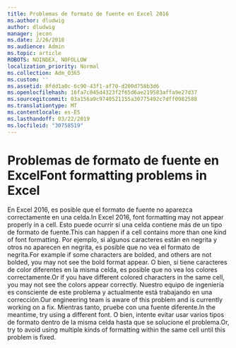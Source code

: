 ```yaml
---
title: Problemas de formato de fuente en Excel 2016
ms.author: dludwig
author: dludwig
manager: jecon
ms.date: 2/26/2018
ms.audience: Admin
ms.topic: article
ROBOTS: NOINDEX, NOFOLLOW
localization_priority: Normal
ms.collection: Adm_O365
ms.custom: ''
ms.assetid: 8fdd1a0c-6c90-43f1-af70-d200d758b3d6
ms.openlocfilehash: 16fa7c045d4323f2f65d6ae219583affa9e27d37
ms.sourcegitcommit: 03a156a9c9740521155a30775492c7dff0982588
ms.translationtype: MT
ms.contentlocale: es-ES
ms.lasthandoff: 03/22/2019
ms.locfileid: "30758519"
---
```

# <a name="font-formatting-problems-in-excel"></a><span data-ttu-id="15375-102">Problemas de formato de fuente en Excel</span><span class="sxs-lookup"><span data-stu-id="15375-102">Font formatting problems in Excel</span></span>

<span data-ttu-id="15375-103">En Excel 2016, es posible que el formato de fuente no aparezca correctamente en una celda.</span><span class="sxs-lookup"><span data-stu-id="15375-103">In Excel 2016, font formatting may not appear properly in a cell.</span></span> <span data-ttu-id="15375-104">Esto puede ocurrir si una celda contiene más de un tipo de formato de fuente.</span><span class="sxs-lookup"><span data-stu-id="15375-104">This can happen if a cell contains more than one kind of font formatting.</span></span> <span data-ttu-id="15375-105">Por ejemplo, si algunos caracteres están en negrita y otros no aparecen en negrita, es posible que no vea el formato de negrita.</span><span class="sxs-lookup"><span data-stu-id="15375-105">For example if some characters are bolded, and others are not bolded, you may not see the bold format appear.</span></span> <span data-ttu-id="15375-106">O bien, si tiene caracteres de color diferentes en la misma celda, es posible que no vea los colores correctamente.</span><span class="sxs-lookup"><span data-stu-id="15375-106">Or if you have different colored characters in the same cell, you may not see the colors appear correctly.</span></span> <span data-ttu-id="15375-107">Nuestro equipo de ingeniería es consciente de este problema y actualmente está trabajando en una corrección.</span><span class="sxs-lookup"><span data-stu-id="15375-107">Our engineering team is aware of this problem and is currently working on a fix.</span></span> <span data-ttu-id="15375-108">Mientras tanto, pruebe con una fuente diferente.</span><span class="sxs-lookup"><span data-stu-id="15375-108">In the meantime, try using a different font.</span></span> <span data-ttu-id="15375-109">O bien, intente evitar usar varios tipos de formato dentro de la misma celda hasta que se solucione el problema.</span><span class="sxs-lookup"><span data-stu-id="15375-109">Or, try to avoid using multiple kinds of formatting within the same cell until this problem is fixed.</span></span> 
  

